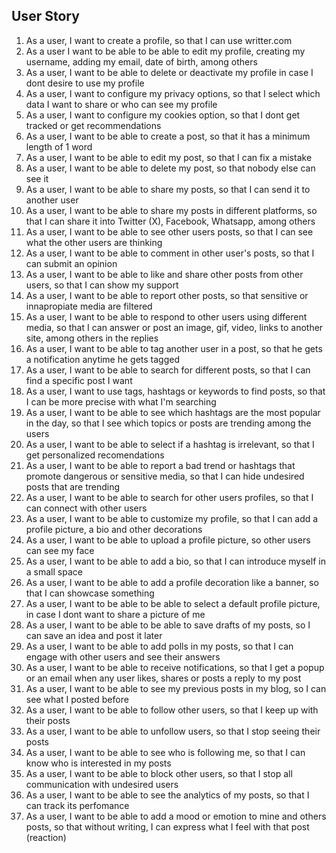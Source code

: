 
## User Story

1. As a user, I want to create a profile, so that I can use writter.com
2. As a user I want to be able to be able to edit my profile, creating my username, adding my email, date of birth, among others
3. As a user, I want to be able to delete or deactivate my profile in case I dont desire to use my profile
4. As a user, I want to configure my privacy options, so that I select which data I want to share or who can see my profile
5. As a user, I want to configure my cookies option, so that I dont get tracked or get recommendations
6. As a user, I want to be able to create a post, so that it has a minimum length of 1 word
7. As a user, I want to be able to edit my post, so that I can fix a mistake
8. As a user, I want to be able to delete my post, so that nobody else can see it
9. As a user, I want to be able to share my posts, so that I can send it to another user
10. As a user, I want to be able to share my posts in different platforms, so that I can share it into Twitter (X), Facebook, Whatsapp, among others
11. As a user, I want to be able to see other users posts, so that I can see what the other users are thinking
12. As a user, I want to be able to comment in other user's posts, so that I can submit an opinion
13. As a user, I want to be able to like and share other posts from other users, so that I can show my support
14. As a user, I want to be able to report other posts, so that sensitive or innapropiate media are filtered
15. As a user, I want to be able to respond to other users using different media, so that I can answer or post an image, gif, video, links to another site, among others in the replies
16. As a user, I want to be able to tag another user in a post, so that he gets a notification anytime he gets tagged
17. As a user, I want to be able to search for different posts, so that I can find a specific post I want
18. As a user, I want to use tags, hashtags or keywords to find posts, so that I can be more precise with what I'm searching
19. As a user, I want to be able to see which hashtags are the most popular in the day, so that I see which topics or posts are trending among the users
20. As a user, I want to be able to select if a hashtag is irrelevant, so that I get personalized recomendations
21. As a user, I want to be able to report a bad trend or hashtags that promote dangerous or sensitive media, so that I can hide undesired posts that are trending
22. As a user, I want to be able to search for other users profiles, so that I can connect with other users
23. As a user, I want to be able to customize my profile, so that I can add a profile picture, a bio and other decorations
24. As a user, I want to be able to upload a profile picture, so other users can see my face
25. As a user, I want to be able to add a bio, so that I can introduce myself in a small space
26. As a user, I want to be able to add a profile decoration like a banner, so that I can showcase something
27. As a user, I want to be able to be able to select a default profile picture, in case I dont want to share a picture of me
28. As a user, I want to be able to be able to save drafts of my posts, so I can save an idea and post it later
29. As a user, I want to be able to add polls in my posts, so that I can engage with other users and see their answers
30. As a user, I want to be able to receive notifications, so that I get a popup or an email when any user likes, shares or posts a reply to my post
31. As a user, I want to be able to see my previous posts in my blog, so I can see what I posted before
32. As a user, I want to be able to follow other users, so that I keep up with their posts
33. As a user, I want to be able to unfollow users, so that I stop seeing their posts
34. As a user, I want to be able to see who is following me, so that I can know who is interested in my posts
35. As a user, I want to be able to block other users, so that I stop all communication with undesired users
36. As a user, I want to be able to see the analytics of my posts, so that I can track its perfomance
37. As a user, I want to be able to add a mood or emotion to mine and others posts, so that without writing, I can express what I feel with that post (reaction)